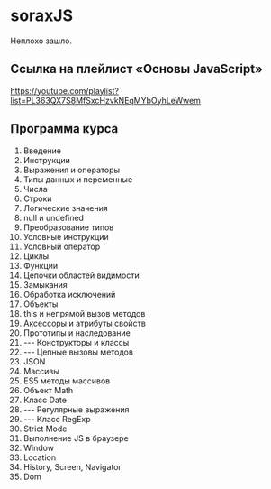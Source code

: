 # soraxJS
Неплохо зашло. 

## Ссылка на плейлист «Основы JavaScript»
https://youtube.com/playlist?list=PL363QX7S8MfSxcHzvkNEqMYbOyhLeWwem

## Программа курса
1. Введение
2. Инструкции
3. Выражения и операторы
4. Типы данных и переменные
5. Числа
6. Строки
7. Логические значения
8. null и undefined
9. Преобразование типов
10. Условные инструкции
11. Условный оператор
12. Циклы
13. Функции
14. Цепочки областей видимости
15. Замыкания
16. Обработка исключений
17. Объекты
18. this и непрямой вызов методов
19. Аксессоры и атрибуты свойств
20. Прототипы и наследование
21. --- Конструкторы и классы 
22. --- Цепные вызовы методов 
23. JSON
24. Массивы
25. ES5 методы массивов
26. Объект Math
27. Класс Date
28. --- Регулярные выражения 
29. --- Класс RegExp 
30. Strict Mode
31. Выполнение JS в браузере
32. Window
33. Location
34. History, Screen, Navigator
35. Dom